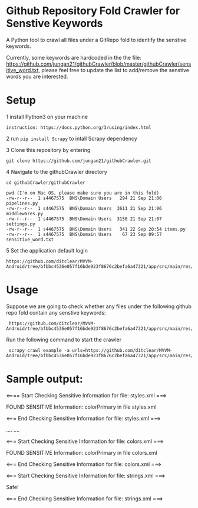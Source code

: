 
# Github Repository Fold Crawler for Senstive Keywords

A Python tool to crawl all files under a GitRepo fold to identify the senstive keywords.

Currently, some keywords are hardcoded in the the file: https://github.com/jungan21/githubCrawler/blob/master/githubCrawler/sensitive_word.txt, please feel free to update the list to add/remove the senstive words you are interested.

# Setup

1 install Python3 on your machine

    instruction: https://docs.python.org/3/using/index.html
    
2 run `pip install Scrapy` to intall Scrapy dependency

3 Clone this repository by entering

    git clone https://github.com/jungan21/githubCrawler.git

4 Navigate to the githubCrawler directory

    cd githubCrawler/githubCrawler
    
    pwd (I'm on Mac OS, please make sure you are in this fold)
    -rw-r--r--  1 s4467575  BNS\Domain Users   294 21 Sep 21:06 pipelines.py
    -rw-r--r--  1 s4467575  BNS\Domain Users  3611 21 Sep 21:06 middlewares.py
    -rw-r--r--  1 s4467575  BNS\Domain Users  3150 21 Sep 21:07 settings.py
    -rw-r--r--  1 s4467575  BNS\Domain Users   341 22 Sep 20:54 items.py
    -rw-r--r--  1 s4467575  BNS\Domain Users    67 23 Sep 09:57 sensitive_word.txt

5 Set the application default login

    https://github.com/ditclear/MVVM-Android/tree/bfbbc4536e057f16bde923f8676c2befa6a47321/app/src/main/res/values

# Usage

Suppose we are going to check whether any files under the following github repo fold contain any senstive keywords: 
      
     https://github.com/ditclear/MVVM-Android/tree/bfbbc4536e057f16bde923f8676c2befa6a47321/app/src/main/res/values

Run the following command to start the crawler

     scrapy crawl example -a urls=https://github.com/ditclear/MVVM-Android/tree/bfbbc4536e057f16bde923f8676c2befa6a47321/app/src/main/res/values


# Sample output:

<==== Start Checking Sensitive Information for file: styles.xml ===>

FOUND SENSITIVE Information: colorPrimary in file styles.xml

<=== End Checking Sensitive Information for file: styles.xml ===>

....
....

<=== Start Checking Sensitive Information for file: colors.xml ===>

FOUND SENSITIVE Information: colorPrimary in file colors.xml

<=== End Checking Sensitive Information for file: colors.xml ===>


<=== Start Checking Sensitive Information for file: strings.xml ===>

Safe!

<=== End Checking Sensitive Information for file: strings.xml ===>
